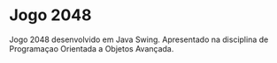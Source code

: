 Jogo 2048 
===================

Jogo 2048 desenvolvido em Java Swing.
Apresentado na disciplina de Programaçao Orientada a Objetos Avançada.
